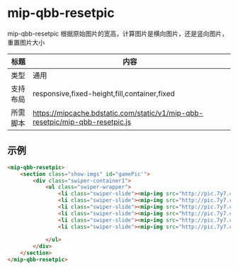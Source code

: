# mip-qbb-resetpic

mip-qbb-resetpic 根据原始图片的宽高，计算图片是横向图片，还是竖向图片，重置图片大小

标题|内容
----|----
类型|通用
支持布局|responsive,fixed-height,fill,container,fixed
所需脚本|https://mipcache.bdstatic.com/static/v1/mip-qbb-resetpic/mip-qbb-resetpic.js

## 示例
```html
<mip-qbb-resetpic>
	<section class="show-imgs" id="gamePic'">
        <div class="swiper-container1">
            <ul class="swiper-wrapper">
                <li class="swiper-slide"><mip-img src="http://pic.7y7.com/Uploads/Picture/2016-08-05/57a3ec39d1ff9.jpg" alt=""></mip-img></li>
                <li class="swiper-slide"><mip-img src="http://pic.7y7.com/Uploads/Picture/2016-08-05/57a3ec39d1ff9.jpg" alt=""></mip-img></li>
                <li class="swiper-slide"><mip-img src="http://pic.7y7.com/Uploads/Picture/2016-08-05/57a3ec39d1ff9.jpg" alt=""></mip-img></li>
                <li class="swiper-slide"><mip-img src="http://pic.7y7.com/Uploads/Picture/2016-08-05/57a3ec39d1ff9.jpg" alt=""></mip-img></li>
                <li class="swiper-slide"><mip-img src="http://pic.7y7.com/Uploads/Picture/2016-08-05/57a3ec39d1ff9.jpg" alt=""></mip-img></li>
                <li class="swiper-slide"><mip-img src="http://pic.7y7.com/Uploads/Picture/2016-08-05/57a3ec39d1ff9.jpg" alt=""></mip-img></li>
                
            </ul>
        </div>
    </section>
</mip-qbb-resetpic>
```
